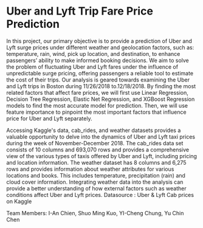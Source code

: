 # Uber and Lyft Trip Fare Price Prediction

In this project, our primary objective is to provide a prediction of Uber and Lyft surge prices under different weather and geolocation factors, such as: temperature, rain, wind, pick up location, and destination, to enhance passengers’ ability to make informed booking decisions.
We aim to solve the problem of fluctuating Uber and Lyft fares under the influence of unpredictable surge pricing, offering passengers a reliable tool to estimate the cost of their trips.
Our analysis is geared towards examining the Uber and Lyft trips in Boston during 11/26/2018 to.12/18/2018. By finding the most related factors that affect fare prices, we will first use Linear Regression, Decision Tree Regression, Elastic Net Regression, and XGBoost Regression models to find the most accurate model for prediction. Then, we will use feature importance to pinpoint the most important factors that influence price for Uber and Lyft separately.

Accessing Kaggle's data, cab_rides, and weather datasets provides a valuable opportunity to delve into the dynamics of Uber and Lyft taxi prices during the week of November-December 2018. The cab_rides data set consists of 10 columns and 693,070 rows and provides a comprehensive view of the various types of taxis offered by Uber and Lyft, including pricing and location information.
The weather dataset has 8 columns and 6,275 rows and provides information about weather attributes for various locations and books. This includes temperature, precipitation (rain) and cloud cover information. Integrating weather data into the analysis can provide a better understanding of how external factors such as weather conditions affect Uber and Lyft prices.
Datasource : Uber & Lyft Cab prices on Kaggle

Team Members:  I-An Chien, Shuo Ming Kuo, YI-Cheng Chung, Yu Chin Chen
